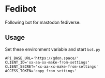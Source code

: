 Fedibot
=======

Following bot for mastodon fediverse.


Usage
-----

Set these environment variable and start `bot.py`

```
API_BASE_URL='https://qdon.space/'
CLIENT_ID='xx-aa-xx-make-from-settings'
CLIENT_SECRET='xx-aa-xx-make-from-settings'
ACCESS_TOKEN='copy from settings'
```
